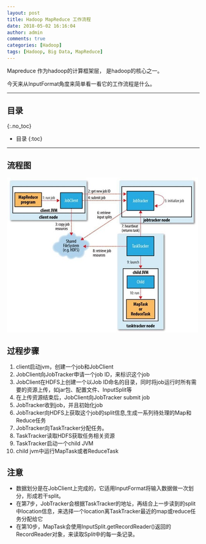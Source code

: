 ```yaml
---
layout: post
title: Hadoop MapReduce 工作流程
date: 2018-05-02 16:16:04
author: admin
comments: true
categories: [Hadoop]
tags: [Hadoop, Big Data, MapReduce]
---
```


Mapreduce 作为hadoop的计算框架层， 是hadoop的核心之一。

今天来从InputFormat角度来简单看一看它的工作流程是什么。

<!-- more -->
---
## 目录
{:.no_toc}

* 目录
{:toc}
---
## 流程图

[![](/images/posts/MapReduceWorkFlow.jpg)](/images/posts/MapReduceWorkFlow.jpg)

## 过程步骤

1. client启动jvm，创建一个job和JobClient
2. JobClient向JobTracker申请一个job ID，来标识这个job
3. JobClient在HDFS上创建一个以Job ID命名的目录，同时将job运行时所有需要的资源上传，如jar包、配置文件、InputSplit等
4. 在上传资源结束后，JobClient向JobTracker submit job
5. JobTracker收到job，并且初始化job
6. JobTracker向HDFS上获取这个job的split信息,生成一系列待处理的Map和Reduce任务
7. JobTracker向TaskTracker分配任务。
8. TaskTracker读取HDFS获取任务相关资源
9. TaskTracker启动一个child JVM
10. child jvm中运行MapTask或者ReduceTask


## 注意
- 数据划分是在JobClient上完成的，它适用InputFormat将输入数据做一次划分，形成若干split。
- 在第7步，JobTracker会根据TaskTracker的地址，再结合上一步读到的split中location信息，来选择一个location离TaskTracker最近的map或reduce任务分配给它
- 在第10步，MapTask会使用InputSplit.getRecordReader()返回的RecordReader对象，来读取Split中的每一条记录。